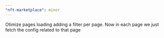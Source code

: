 ```yaml
---
"nft-marketplace": minor
---
```


Otimize pages loading adding a filter per page. Now in each page we just fetch the config related to that page

